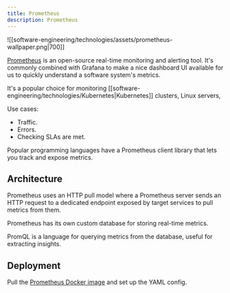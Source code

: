 ```yaml
---
title: Prometheus
description: Prometheus
---
```


![[software-engineering/technologies/assets/prometheus-wallpaper.png|700]]

[Prometheus](https://prometheus.io/) is an open-source real-time monitoring and alerting tool. It's commonly combined with Grafana to make a nice dashboard UI available for us to quickly understand a software system's metrics.





It's a popular choice for monitoring [[software-engineering/technologies/Kubernetes|Kubernetes]] clusters, Linux servers, 

Use cases:
- Traffic.
- Errors.
- Checking SLAs are met.


Popular programming languages have a Prometheus client library that lets you track and expose metrics.


## Architecture

Prometheus uses an HTTP pull model where a Prometheus server sends an HTTP request to a dedicated endpoint exposed by target services to pull metrics from them.

Prometheus has its own custom database for storing real-time metrics.

PromQL is a language for querying metrics from the database, useful for extracting insights.

## Deployment
Pull the [Prometheus Docker image](https://hub.docker.com/r/prom/prometheus) and set up the YAML config.
